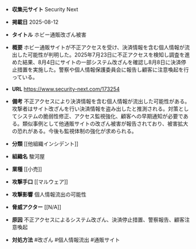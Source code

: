 - **収集元サイト**
Security Next

- **掲載日**
2025-08-12

- **タイトル**
ホビー通販改ざん被害

- **概要**
ホビー通販サイトが不正アクセスを受け、決済情報を含む個人情報が流出した可能性が判明した。2025年7月23日に不正アクセスを検知し調査を進めた結果、8月4日にサイトの一部システム改ざんを確認し8月8日に決済停止措置を実施した。警察や個人情報保護委員会に報告し顧客に注意喚起を行っている。

- **URL**
https://www.security-next.com/173254

- **備考**
不正アクセスにより決済情報を含む個人情報が流出した可能性がある。攻撃者はサイト改ざんを行い決済情報を盗み出したと推測される。対策としてシステムの脆弱性修正、アクセス監視強化、顧客への早期通知が必要である。類似事例として他通販サイトの改ざん被害が報告されており、被害拡大の恐れがある。今後も監視体制の強化が求められる。

- **分類**
[[他組織インシデント]]

- **組織名**
駿河屋

- **業種**
[[小売]]

- **攻撃手口**
[[マルウェア]]

- **攻撃影響**
個人情報流出の可能性

- **脅威アクター**
[[N/A]]

- **原因**
不正アクセスによるシステム改ざん、決済停止措置、警察報告、顧客注意喚起

- **対処方法**
#改ざん #個人情報流出 #通販サイト
